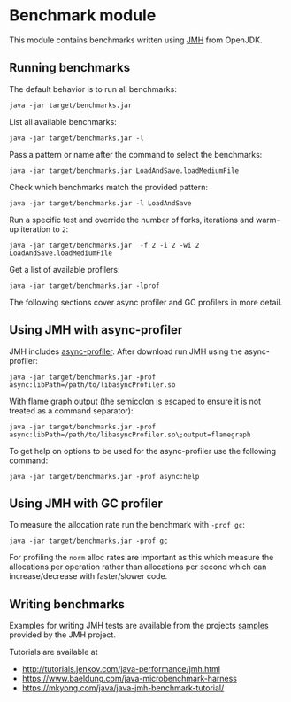 <!---
  Licensed to the Apache Software Foundation (ASF) under one or more
  contributor license agreements.  See the NOTICE file distributed with
  this work for additional information regarding copyright ownership.
  The ASF licenses this file to You under the Apache License, Version 2.0
  (the "License"); you may not use this file except in compliance with
  the License.  You may obtain a copy of the License at

       http://www.apache.org/licenses/LICENSE-2.0

  Unless required by applicable law or agreed to in writing, software
  distributed under the License is distributed on an "AS IS" BASIS,
  WITHOUT WARRANTIES OR CONDITIONS OF ANY KIND, either express or implied.
  See the License for the specific language governing permissions and
  limitations under the License.
--->

# Benchmark module

This module contains benchmarks written using [JMH](https://openjdk.java.net/projects/code-tools/jmh/) from OpenJDK.

## Running benchmarks

The default behavior is to run all benchmarks:

    java -jar target/benchmarks.jar

List all available benchmarks:

    java -jar target/benchmarks.jar -l

Pass a pattern or name after the command to select the benchmarks:

    java -jar target/benchmarks.jar LoadAndSave.loadMediumFile

Check which benchmarks match the provided pattern:

    java -jar target/benchmarks.jar -l LoadAndSave

Run a specific test and override the number of forks, iterations and warm-up iteration to `2`:

    java -jar target/benchmarks.jar  -f 2 -i 2 -wi 2 LoadAndSave.loadMediumFile

Get a list of available profilers:

    java -jar target/benchmarks.jar -lprof

The following sections cover async profiler and GC profilers in more detail.

## Using JMH with async-profiler

JMH includes [async-profiler](https://github.com/jvm-profiling-tools/async-profiler). After download run 
JMH using the async-profiler:

    java -jar target/benchmarks.jar -prof async:libPath=/path/to/libasyncProfiler.so

With flame graph output (the semicolon is escaped to ensure it is not treated as a command separator):

    java -jar target/benchmarks.jar -prof async:libPath=/path/to/libasyncProfiler.so\;output=flamegraph

To get help on options to be used for the async-profiler use the following command:

    java -jar target/benchmarks.jar -prof async:help

## Using JMH with GC profiler

To measure the allocation rate run the benchmark with `-prof gc`:

    java -jar target/benchmarks.jar -prof gc

For profiling the `norm` alloc rates are important as this which measure the allocations per operation rather than allocations per second which can increase/decrease with faster/slower code.

## Writing benchmarks

Examples for writing JMH tests are available from the projects [samples](https://github.com/openjdk/jmh/tree/master/jmh-samples) provided by the JMH project.

Tutorials are available at 

  - http://tutorials.jenkov.com/java-performance/jmh.html
  - https://www.baeldung.com/java-microbenchmark-harness
  - https://mkyong.com/java/java-jmh-benchmark-tutorial/
